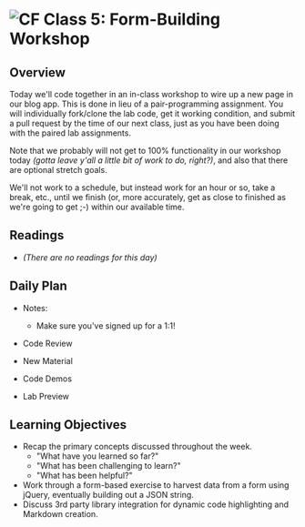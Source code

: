 ![CF](https://i.imgur.com/7v5ASc8.png)  Class 5: Form-Building Workshop
=======
## Overview
<!-- Provide a general overview of the daily concepts and processes that will be covered in lectures and labs -->

Today we'll code together in an in-class workshop to wire up a new page in our blog app. This is done in lieu of a pair-programming assignment. You will individually fork/clone the lab code, get it working condition, and submit a pull request by the time of our next class, just as you have been doing with the paired lab assignments.

Note that we probably will not get to 100% functionality in our workshop today *(gotta leave y'all a little bit of work to do, right?)*, and also that there are optional stretch goals.

We'll not work to a schedule, but instead work for an hour or so, take a break, etc., until we finish (or, more accurately, get as close to finished as we're going to get ;-) within our available time.

## Readings
<!-- List of readings required for this content; readings being completed by the start of this lecture -->
* *(There are no readings for this day)*

## Daily Plan
<!-- Below is a template. Please delete, change, update as you see fit... -->
- Notes:
  - Make sure you've signed up for a 1:1!

- Code Review
- New Material
- Code Demos
- Lab Preview

## Learning Objectives
<!--
ABCD:
  Audience: Program participants
  Behavior: Expected learning/behavior changes/results
  Condition:
    Circumstances that lead to change/result
    When change/result are expected to occur
  Degree: How much change occurs (%) for how many participants (#)
-->

* Recap the primary concepts discussed throughout the week.
    * "What have you learned so far?"
    * "What has been challenging to learn?"
    * "What has been helpful?"
* Work through a form-based exercise to harvest data from a form using jQuery, eventually building out a JSON string.
* Discuss 3rd party library integration for dynamic code highlighting and Markdown creation.

